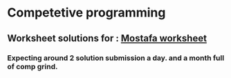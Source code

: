 # Competetive programming 


## Worksheet solutions for :  [Mostafa worksheet](https://docs.google.com/spreadsheets/d/1iJZWP2nS_OB3kCTjq8L6TrJJ4o-5lhxDOyTaocSYc-k/edit#gid=1696678792)


### Expecting around 2 solution submission a day. and a month full of comp grind. 
